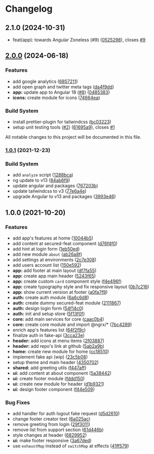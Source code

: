 # Changelog

## 2.1.0 (2024-10-31)

- feat(app): towards Angular Zoneless (#9) ([0525298](https://github.com/nikosanif/angular-authentication/commit/0525298)), closes [#9](https://github.com/nikosanif/angular-authentication/issues/9)

## [2.0.0](https://github.com/nikosanif/angular-authentication/compare/v1.0.1...v2.0.0) (2024-06-18)

### Features

- add google analytics ([6857211](https://github.com/nikosanif/angular-authentication/commit/6857211a028dd9c6b522ef9451bc0a0fc832ab78))
- add open graph and twitter meta tags ([da4f9dd](https://github.com/nikosanif/angular-authentication/commit/da4f9ddeba4ff791317e8c2d9fefbf0a64775ce0))
- **app:** update app to Angular 18 ([#8](https://github.com/nikosanif/angular-authentication/issues/8)) ([0485383](https://github.com/nikosanif/angular-authentication/commit/0485383179e662bab2ef0438bf2feb6310675c46))
- **icons:** create module for icons ([74664ea](https://github.com/nikosanif/angular-authentication/commit/74664eaea4c1e585f663497e0e815f70855cf513))

### Build System

- install prettier-plugin for tailwindcss ([bc03223](https://github.com/nikosanif/angular-authentication/commit/bc03223524133e196e687c4febd4db5611c27cf5))
- setup unit testing tools ([#2](https://github.com/nikosanif/angular-authentication/issues/2)) ([61695a9](https://github.com/nikosanif/angular-authentication/commit/61695a902f5a5cd9aa61b1d012b7fbe67bac6d13)), closes [#1](https://github.com/nikosanif/angular-authentication/issues/1)

All notable changes to this project will be documented in this file.

### [1.0.1](https://github.com/nikosanif/angular-authentication/compare/v1.0.0...v1.0.1) (2021-12-23)

### Build System

- add `analyze` script ([1288bca](https://github.com/nikosanif/angular-authentication/commit/1288bca41cab1b4c615ef429bf72f3997271bf8b))
- ng update to v13 ([84ab6f9](https://github.com/nikosanif/angular-authentication/commit/84ab6f9da75f61a63af6a51a795868ae7c1b67cb))
- update angular and packages ([767203b](https://github.com/nikosanif/angular-authentication/commit/767203bba5e8ff462e84c9e1f3a302c42fd2e4d3))
- update tailwindcss to v3 ([77e6a4e](https://github.com/nikosanif/angular-authentication/commit/77e6a4e0718e1309568a59c81a97800158e87de8))
- upgrade Angular to v13 and packages ([3993e46](https://github.com/nikosanif/angular-authentication/commit/3993e46eaab44976193e8be95b9ac6c9ab888461))

## 1.0.0 (2021-10-20)

### Features

- add app's features at home ([10044b5](https://github.com/nikosanif/angular-authentication/commit/10044b5c491f8429e8d136630f97ff414cce056f))
- add content at secured-feat component ([d76f4f0](https://github.com/nikosanif/angular-authentication/commit/d76f4f0ffd4dfb9ca9afd546a8b8f8b20c21c85a))
- add hint at login form ([1eb50ed](https://github.com/nikosanif/angular-authentication/commit/1eb50edb1e8c46e937f566bedd3a1f72f59f85bf))
- add new module `about` ([ab26a8f](https://github.com/nikosanif/angular-authentication/commit/ab26a8f5f1ab37a03dc3d34dee7a877997445f78))
- add settings at environments ([2c7e308](https://github.com/nikosanif/angular-authentication/commit/2c7e3084d2533a929815febb4bcf63f914b4acb6))
- add users account list ([150e592](https://github.com/nikosanif/angular-authentication/commit/150e5929feb67f84d6dd09ecf771cc414941256f))
- **app:** add footer at main layout ([df7fa55](https://github.com/nikosanif/angular-authentication/commit/df7fa55a51fc2b53911961c499c463cc1ca4977d))
- **app:** create app main header ([5243f65](https://github.com/nikosanif/angular-authentication/commit/5243f6503b6f8fa9393d06317b2f7023d907a90c))
- **app:** create custom `card` component style ([f4e496f](https://github.com/nikosanif/angular-authentication/commit/f4e496f238dae06332b3093482afd73c22d4b6dd))
- **app:** create typography style and fix responsive layout ([0b7c216](https://github.com/nikosanif/angular-authentication/commit/0b7c2162fcc40819ca97a3a854b6798f80e91b9f))
- **app:** show current version at footer ([a0fa7f9](https://github.com/nikosanif/angular-authentication/commit/a0fa7f93d5a162904ac27b9467251a6571d6834d))
- **auth:** create auth module ([6a6c6d8](https://github.com/nikosanif/angular-authentication/commit/6a6c6d8754a4d001760ba55eb30d6f98569f00d6))
- **auth:** create dummy secured-feat module ([2111867](https://github.com/nikosanif/angular-authentication/commit/211186729422ece612d36015b943c8d96549f7ba))
- **auth:** design login form ([54f14c0](https://github.com/nikosanif/angular-authentication/commit/54f14c02229a0c82a29287af2d66209cb4029f8c))
- **auth:** init and setup store ([5f13f0f](https://github.com/nikosanif/angular-authentication/commit/5f13f0f4d1a7d9d30b41a8828c8caa30fe5cabc3))
- **core:** add main services for core ([caac0b4](https://github.com/nikosanif/angular-authentication/commit/caac0b476c6aad58097952500ad95ba4399b7152))
- **core:** create core module and import @ngrx/\* ([7bc4289](https://github.com/nikosanif/angular-authentication/commit/7bc4289a685d08bdb06da86c0073b9149fa4f9e8))
- enrich app's features list ([64f2f9c](https://github.com/nikosanif/angular-authentication/commit/64f2f9c3eb02235aa7af97e839871131aa015bb6))
- finalize auth in fake-api ([3cca23e](https://github.com/nikosanif/angular-authentication/commit/3cca23eb144b2ad5502b418ebe98266ed0d7e1a7))
- **header:** add icons at menu items ([2f03887](https://github.com/nikosanif/angular-authentication/commit/2f03887213313a3a58b23f62b05f28ebd92699ff))
- **header:** add repo's link at github ([5ab2a9b](https://github.com/nikosanif/angular-authentication/commit/5ab2a9b8873bb1ab6cbefefbfaac2e49a4ac757e))
- **home:** create new module for home ([cc18510](https://github.com/nikosanif/angular-authentication/commit/cc18510258ddbc5397fb9f27a8a4ae0a2a66aac9))
- implement fake api (wip) ([23c5b08](https://github.com/nikosanif/angular-authentication/commit/23c5b0801373893ef2ac487ecde7e2e8b2644b86))
- setup theme and main header ([4350702](https://github.com/nikosanif/angular-authentication/commit/435070220f50138e858beaca71ec68d085868b52))
- **shared:** add greeting utils ([f447aff](https://github.com/nikosanif/angular-authentication/commit/f447aff263d1e650c8e67da9349f021d64f323a8))
- **ui:** add content at about component ([5a38442](https://github.com/nikosanif/angular-authentication/commit/5a384426cb658d73f37cdedfe7926a0fb7f4682b))
- **ui:** create footer module ([fddd150](https://github.com/nikosanif/angular-authentication/commit/fddd150c934b894729494a85f6c377d85d915b8e))
- **ui:** create new module for header ([d1b9321](https://github.com/nikosanif/angular-authentication/commit/d1b9321bc58f8f488de593a71f03ddc738ba1bde))
- **ui:** design footer component ([f44e509](https://github.com/nikosanif/angular-authentication/commit/f44e509db5811c506451c876dfb21f1e6f2cf44d))

### Bug Fixes

- add handler for auth logout fake request ([d5d2610](https://github.com/nikosanif/angular-authentication/commit/d5d26108258194f7b9b603c7d6d457d258dbc810))
- change footer creator text ([6a025ac](https://github.com/nikosanif/angular-authentication/commit/6a025ac641b296c40658f8ef2271581e849cebda))
- remove greeting from login ([29f3011](https://github.com/nikosanif/angular-authentication/commit/29f3011357e862685c3636423eb553d601f78a77))
- remove list from support section ([61d446b](https://github.com/nikosanif/angular-authentication/commit/61d446b6fdaf88c33d9da600dc96a3c828b4e2eb))
- style changes at header ([6829952](https://github.com/nikosanif/angular-authentication/commit/6829952d31ff99328bb653dc62a2f6b4bc8483ec))
- **ui:** make footer responsive ([3a67ded](https://github.com/nikosanif/angular-authentication/commit/3a67ded5200021affa52be6c0b7e74f053dbbf21))
- use `exhaustMap` instead of `switchMap` at effects ([41ff579](https://github.com/nikosanif/angular-authentication/commit/41ff57958bafe4c692223ca55b0aafba0127edfc))
